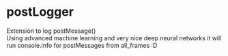 # postLogger
Extension to log postMessage()  
Using advanced machine learning and very nice deep neural networks it will run console.info for postMessages from all_frames :D
